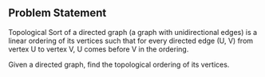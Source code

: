 ## Problem Statement
Topological Sort of a directed graph (a graph with unidirectional edges) is a linear ordering of its vertices such that for every directed edge (U, V) from vertex U to vertex V, U comes before V in the ordering.

Given a directed graph, find the topological ordering of its vertices.

